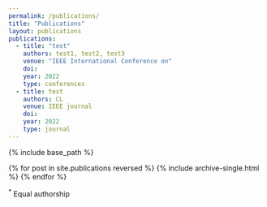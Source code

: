 ```yaml
---
permalink: /publications/
title: "Publications"
layout: publications
publications:
  - title: "test"
    authors: test1, test2, test3
    venue: "IEEE International Conference on"
    doi:  
    year: 2022
    type: conferences
  - title: test
    authors: CL
    venue: IEEE journal
    doi: 
    year: 2022
    type: journal
---
```



{% include base_path %}

{% for post in site.publications reversed %}
  {% include archive-single.html %}
{% endfor %}

<sup>*</sup> Equal authorship
